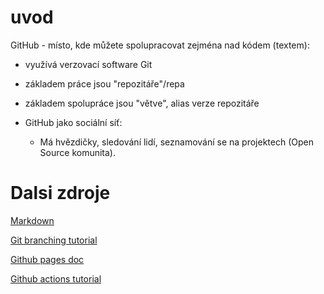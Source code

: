 # uvod

GitHub - místo, kde můžete spolupracovat zejména nad kódem (textem):
* využívá verzovací software Git
* základem práce jsou "repozitáře"/repa
* základem spolupráce jsou "větve", alias verze repozitáře

* GitHub jako sociální síť:
  * Má hvězdičky, sledování lidí, seznamování se na projektech (Open Source komunita).

# Dalsi zdroje
[Markdown](https://github.com/adam-p/markdown-here/wiki/Markdown-Cheatsheet)

[Git branching tutorial](https://learngitbranching.js.org/)

[Github pages doc](https://pages.github.com/) 

[Github actions tutorial](https://github-actions-hero.vercel.app/)
